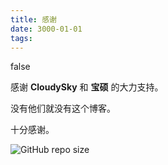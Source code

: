 ```yaml
---
title: 感谢
date: 3000-01-01
tags:
---
```


<div id="problem-card-vis">false</div>

感谢 **CloudySky** 和 **宝硕** 的大力支持。

没有他们就没有这个博客。

十分感谢。

![GitHub repo size](https://img.shields.io/github/repo-size/kaiserwilheim/kaiserwilheim.github.io?style=for-the-badge)

<!--
祭 陈靖元的爱情
2022.3-2022.6.29
-->
